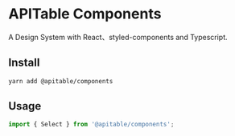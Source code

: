 # APITable Components

A Design System with React、styled-components and Typescript.

## Install

```bash
yarn add @apitable/components
```

## Usage

```javascript
import { Select } from '@apitable/components';
```

 
